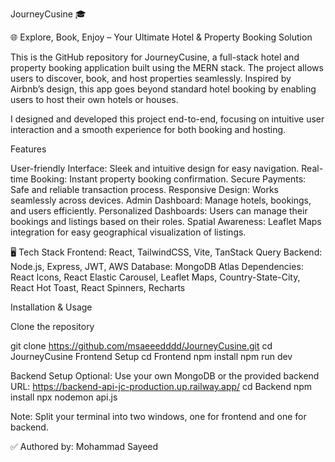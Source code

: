 JourneyCusine 🎓

🌐 Explore, Book, Enjoy – Your Ultimate Hotel & Property Booking Solution

This is the GitHub repository for JourneyCusine, a full-stack hotel and property booking application built using the MERN stack. The project allows users to discover, book, and host properties seamlessly. Inspired by Airbnb’s design, this app goes beyond standard hotel booking by enabling users to host their own hotels or houses.

I designed and developed this project end-to-end, focusing on intuitive user interaction and a smooth experience for both booking and hosting.

Features

User-friendly Interface: Sleek and intuitive design for easy navigation.
Real-time Booking: Instant property booking confirmation.
Secure Payments: Safe and reliable transaction process.
Responsive Design: Works seamlessly across devices.
Admin Dashboard: Manage hotels, bookings, and users efficiently.
Personalized Dashboards: Users can manage their bookings and listings based on their roles.
Spatial Awareness: Leaflet Maps integration for easy geographical visualization of listings.

🖥️ Tech Stack
Frontend: React, TailwindCSS, Vite, TanStack Query
Backend: Node.js, Express, JWT, AWS
Database: MongoDB Atlas
Dependencies: React Icons, React Elastic Carousel, Leaflet Maps, Country-State-City, React Hot Toast, React Spinners, Recharts

Installation & Usage

Clone the repository

git clone https://github.com/msaeeedddd/JourneyCusine.git
cd JourneyCusine
Frontend Setup
cd Frontend
npm install
npm run dev


Backend Setup
Optional: Use your own MongoDB or the provided backend URL: https://backend-api-jc-production.up.railway.app/
cd Backend
npm install
npx nodemon api.js


Note: Split your terminal into two windows, one for frontend and one for backend.





✅ Authored by: Mohammad Sayeed
